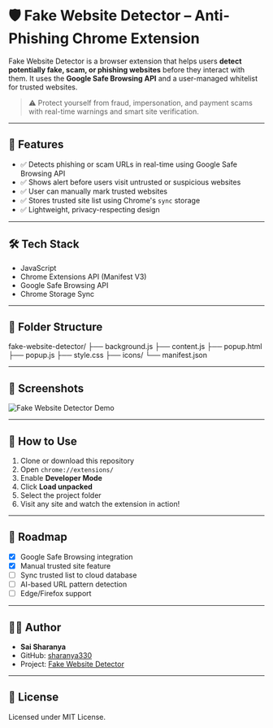 # 🛡️ Fake Website Detector – Anti-Phishing Chrome Extension

Fake Website Detector is a browser extension that helps users **detect potentially fake, scam, or phishing websites** before they interact with them. It uses the **Google Safe Browsing API** and a user-managed whitelist for trusted websites.

> ⚠️ Protect yourself from fraud, impersonation, and payment scams with real-time warnings and smart site verification.

---

## 🚀 Features

- ✅ Detects phishing or scam URLs in real-time using Google Safe Browsing API  
- ✅ Shows alert before users visit untrusted or suspicious websites  
- ✅ User can manually mark trusted websites  
- ✅ Stores trusted site list using Chrome's `sync` storage  
- ✅ Lightweight, privacy-respecting design

---

## 🛠️ Tech Stack

- JavaScript  
- Chrome Extensions API (Manifest V3)  
- Google Safe Browsing API  
- Chrome Storage Sync  

---

## 📁 Folder Structure

fake-website-detector/
├── background.js
├── content.js
├── popup.html
├── popup.js
├── style.css
├── icons/
└── manifest.json

---

## 📸 Screenshots

![Fake Website Detector Demo](./screenshots/fakewebsitedetector.gif)



---

## 🧪 How to Use

1. Clone or download this repository  
2. Open `chrome://extensions/`  
3. Enable **Developer Mode**  
4. Click **Load unpacked**  
5. Select the project folder  
6. Visit any site and watch the extension in action!

---

## 📌 Roadmap

- [x] Google Safe Browsing integration  
- [x] Manual trusted site feature  
- [ ] Sync trusted list to cloud database  
- [ ] AI-based URL pattern detection  
- [ ] Edge/Firefox support  

---

## 👩‍💻 Author

- **Sai Sharanya**  
- GitHub: [sharanya330](https://github.com/sharanya330)  
- Project: [Fake Website Detector](https://github.com/sharanya330/fake-website-detector)

---

## 📃 License

Licensed under MIT License.
